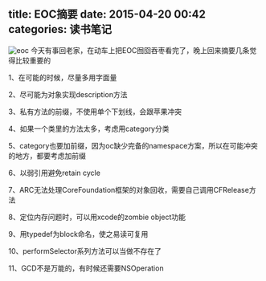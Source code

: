 title: EOC摘要
date: 2015-04-20 00:42
categories: 读书笔记
---
![eoc](http://pic.kyfxbl.com/eoc.jpeg)
今天有事回老家，在动车上把EOC囫囵吞枣看完了，晚上回来摘要几条觉得比较重要的
<!--more-->

1、在可能的时候，尽量多用字面量

2、尽可能为对象实现description方法

3、私有方法的前缀，不使用单个下划线，会跟苹果冲突

4、如果一个类里的方法太多，考虑用category分类

5、category也要加前缀，因为oc缺少完备的namespace方案，所以在可能冲突的地方，都要考虑加前缀

6、以弱引用避免retain cycle

7、ARC无法处理CoreFoundation框架的对象回收，需要自己调用CFRelease方法

8、定位内存问题时，可以用xcode的zombie object功能

9、用typedef为block命名，使之易读可复用

10、performSelector系列方法可以当做不存在了

11、GCD不是万能的，有时候还需要NSOperation
